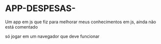 # APP-DESPESAS-
Um app em js que fiz para melhorar meus conhecimentos em js, ainda não está comentado

só jogar em um navegador que deve funcionar
